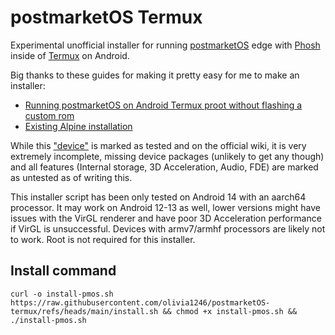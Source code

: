 # postmarketOS Termux

Experimental unofficial installer for running [postmarketOS](https://postmarketos.org) edge with [Phosh](https://wiki.postmarketos.org/wiki/Phosh) inside of [Termux](https://termux.dev) on Android.

Big thanks to these guides for making it pretty easy for me to make an installer:
- [Running postmarketOS on Android Termux proot without flashing a custom rom](https://ivonblog.com/en-us/posts/postmarketos-in-termux-proot/)
- [Existing Alpine installation](https://wiki.postmarketos.org/wiki/Existing_Alpine_installation)

While this ["device"](https://wiki.postmarketos.org/wiki/PRoot_aarch64_(proot-aarch64)) is marked as tested and on the official wiki, it is very extremely incomplete, missing device packages (unlikely to get any though) and all features (Internal storage, 3D Acceleration, Audio, FDE) are marked as untested as of writing this.

This installer script has been only tested on Android 14 with an aarch64 processor. It may work on Android 12-13 as well, lower versions might have issues with the VirGL renderer and have poor 3D Acceleration performance if VirGL is unsuccessful. Devices with armv7/armhf processors are likely not to work. Root is not required for this installer.

## Install command

`curl -o install-pmos.sh https://raw.githubusercontent.com/olivia1246/postmarketOS-termux/refs/heads/main/install.sh && chmod +x install-pmos.sh && ./install-pmos.sh`
